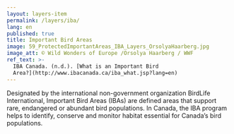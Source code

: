 ```yaml
---
layout: layers-item
permalink: /layers/iba/
lang: en
published: true
title: Important Bird Areas
image: 59_ProtectedImportantAreas_IBA_Layers_OrsolyaHaarberg.jpg
image_att: © Wild Wonders of Europe /Orsolya Haarberg / WWF
ref_text: >-
  IBA Canada. (n.d.). [What is an Important Bird
  Area?](http://www.ibacanada.ca/iba_what.jsp?lang=en)
---
```

Designated by the international non-government organization BirdLife International, Important Bird Areas (IBAs) are defined areas that support rare, endangered or abundant bird populations. In Canada, the IBA program helps to identify, conserve and monitor habitat essential for Canada’s bird populations.
